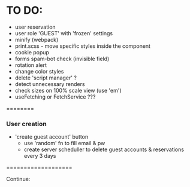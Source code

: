 # TO DO:
- user reservation
- user role 'GUEST' with 'frozen' settings
- minify (webpack)
- print.scss - move specific styles inside the component
- cookie popup
- forms spam-bot check (invisible field)
- rotation alert
- change color styles
- delete 'script manager' ?
- detect unnecessary renders
- check sizes on 100% scale view (use 'em')
- useFetching or FetchService ???

========

### User creation
- 'create guest account' button
	- use 'random' fn to fill email & pw
	- create server scheduller to delete guest accounts & reservations every 3 days

===================

Continue:
